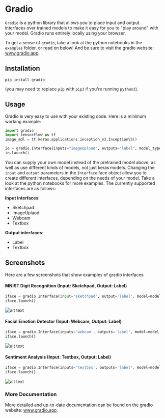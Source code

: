 # Gradio

`Gradio` is a python library that allows you to place input and output interfaces over trained models to make it easy for you to "play around" with your model. Gradio runs entirely locally using your browser.

To get a sense of `gradio`, take a look at the  python notebooks in the `examples` folder, or read on below! And be sure to visit the gradio website: www.gradio.app.

## Installation
```
pip install gradio
```
(you may need to replace `pip` with `pip3` if you're running `python3`).

## Usage

Gradio is very easy to use with your existing code. Here is a minimum working example:


```python
import gradio
import tensorflow as tf
image_mdl = tf.keras.applications.inception_v3.InceptionV3()

io = gradio.Interface(inputs="imageupload", outputs="label", model_type="keras", model=image_mdl)
io.launch()
```

You can supply your own model instead of the pretrained model above, as well as use different kinds of models, not just keras models. Changing the `input` and `output` parameters in the `Interface` face object allow you to create different interfaces, depending on the needs of your model. Take a look at the python notebooks for more examples. The currently supported interfaces are as follows:

**Input interfaces**:
* Sketchpad
* ImageUplaod
* Webcam
* Textbox

**Output interfaces**:
* Label
* Textbox

## Screenshots

Here are a few screenshots that show examples of gradio interfaces

#### MNIST Digit Recognition (Input: Sketchpad, Output: Label)

```python
iface = gradio.Interface(input='sketchpad', output='label', model=model, model_type='keras')
iface.launch()
```

![alt text](https://raw.githubusercontent.com/abidlabs/gradio/master/screenshots/mnist4.png)

#### Facial Emotion Detector (Input: Webcam, Output: Label)

```python
iface = gradio.Interface(inputs='webcam', outputs='label', model=model, model_type='keras')
iface.launch()
```

![alt text](https://raw.githubusercontent.com/abidlabs/gradio/master/screenshots/webcam_happy.png)

#### Sentiment Analysis (Input: Textbox, Output: Label)

```python
iface = gradio.Interface(inputs='textbox', outputs='label', model=model, model_type='keras')
iface.launch()
```

![alt text](https://raw.githubusercontent.com/abidlabs/gradio/master/screenshots/sentiment_positive.png)

### More Documentation

More detailed and up-to-date documentation can be found on the gradio website: www.gradio.app.



